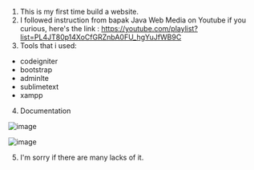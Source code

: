 1. This is my first time build a website.
2. I followed instruction from bapak Java Web Media on Youtube if you curious, here's the link : https://youtube.com/playlist?list=PL4JT80p14XoCfGRZnbA0FU_hgYuJfWB9C 
3. Tools that i used:
- codeigniter
- bootstrap
- adminlte
- sublimetext
- xampp

4. Documentation

![image](https://user-images.githubusercontent.com/89831022/170066013-366d93c6-8399-49ae-affc-855608418105.png)

![image](https://user-images.githubusercontent.com/89831022/170065728-830f6dcb-0610-4cd8-b0db-35a4a25c0f1f.png)


5. I'm sorry if there are many lacks of it.
